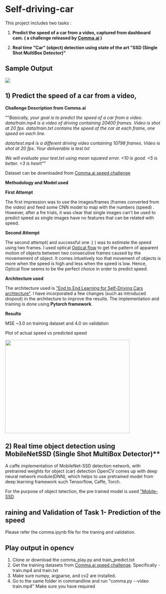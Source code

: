 # Self-driving-car
This project includes two tasks :

1) **Predict the speed of a car from a video, captured from dashboard cam. ( a challenge released by [Comma.ai](https://github.com/commaai) )**

2) **Real time "Car" (object) detection using state of the art "SSD (Single Shot MultiBox Detector)"**

## Sample Output

![](output.gif)



## 1) Predict the speed of a car from a video,
**Challenge Description from Comma.ai**

""*Basically, your goal is to predict the speed of a car from a video.*
*data/train.mp4 is a video of driving containing 20400 frames. Video is shot at 20 fps.*
*data/train.txt contains the speed of the car at each frame, one speed on each line.*

*data/test.mp4 is a different driving video containing 10798 frames. Video is shot at 20 fps.
Your deliverable is test.txt*

*We will evaluate your test.txt using mean squared error. <10 is good. <5 is better. <3 is heart*""

Dataset can be downloaded from  [Comma.ai speed challenge](https://github.com/commaai/speedchallenge)


**Methodology and Model used**

**First Attempt**

The first impression was to use the images/frames (frames converted from the video) and feed some CNN model to map with the numbers (speed) . However, after a fre trials, it was clear that single images can't be used to predict speed as single images have no features that can be related with speed. 

**Second Attempt**

The second attempt( and successful one :) ) was to estimate the speed using two frames. I used optical [Optical flow](https://docs.opencv.org/3.4/d7/d8b/tutorial_py_lucas_kanade.html) to get the pattern of apparent motion of objects between two consecutive frames caused by the movemement of object. It comes intuetively too that movement of objects is more when the speed is high and less when the speed is low. Hence, Optical flow seems to be the perfect choice in order to predict speed.

**Architecture used**

The architecture used is  ["End to End Learning for Self-Driving Cars archtecture"](https://arxiv.org/pdf/1604.07316.pdf). I have incorporated a few changes (such as introduced dropout) in the architecture to improve the results. The implementation and training is done using **Pytorch framework**.


**Results**

MSE ~3.0 on training dataset and 4.0 on validation

Plot of actual speed vs predicted speed

<img src="https://github.com/mayankmalik01/Self-driving-car/blob/master/comparison.png" width="400" height="300">


## 2) Real time object detection using MobileNetSSD (Single Shot MultiBox Detector)**

A caffe implementation of MobileNet-SSD detection network, with pretrained weights for object (car) detection
OpenCV comes up with deep neural network module(DNN), which helps to use pretrained model from deep learning framework such Tensorflow, Caffe, Torch. 

For the purpose of object tetection, the pre trained model is used ["Mobile-SSD](https://github.com/chuanqi305/MobileNet-SSD/)


## raining and Validation of Task 1- Prediction of the speed ##
Please refer the comma.ipynb file for the traning and validation.

## Play output in opencv ##
1) Clone or download the comma_play.py and train_predict.txt
2) Get the training datasets from [Comma.ai speed challenge](https://github.com/commaai/speedchallenge). Specifically - train.mp4 and train.txt
3) Make sure numpy, argparse, and cv2 are installed.
4) Go to the same folder in commandline and run "comma.py --video train.mp4"
Make sure you have required  

